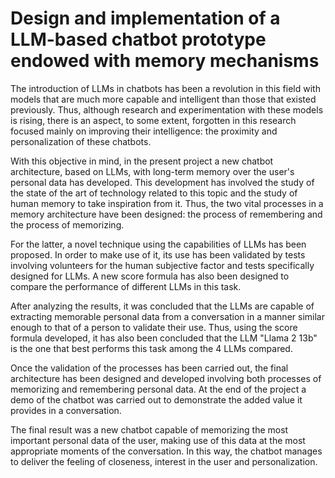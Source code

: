 # Design and implementation of a LLM-based chatbot prototype endowed with memory mechanisms

The introduction of LLMs in chatbots has been a revolution in this field with models that are much more capable and intelligent than those that existed previously. Thus, although research and experimentation with these models is rising, there is an aspect, to some extent, forgotten in this research focused mainly on improving their intelligence: the proximity and personalization of these chatbots.

With this objective in mind, in the present project a new chatbot architecture, based on LLMs, with long-term memory over the user's personal data has developed. This development has involved the study of the state of the art of technology related to this topic and the study of human memory to take inspiration from it. Thus, the two vital processes in a memory architecture have been designed: the process of remembering and the process of memorizing.

For the latter, a novel technique using the capabilities of LLMs has been proposed. In order to make use of it, its use has been validated by tests involving volunteers for the human subjective factor and tests specifically designed for LLMs. A new score formula has also been designed to compare the performance of different LLMs in this task.

After analyzing the results, it was concluded that the LLMs are capable of extracting memorable personal data from a conversation in a manner similar enough to that of a person to validate their use. Thus, using the score formula developed, it has also been concluded that the LLM "Llama 2 13b" is the one that best performs this task among the 4 LLMs compared.

Once the validation of the processes has been carried out, the final architecture has been designed and developed involving both processes of memorizing and remembering personal data. At the end of the project a demo of the chatbot was carried out to demonstrate the added value it provides in a conversation. 

The final result was a new chatbot capable of memorizing the most important personal data of the user, making use of this data at the most appropriate moments of the conversation. In this way, the chatbot manages to deliver the feeling of closeness, interest in the user and personalization.
